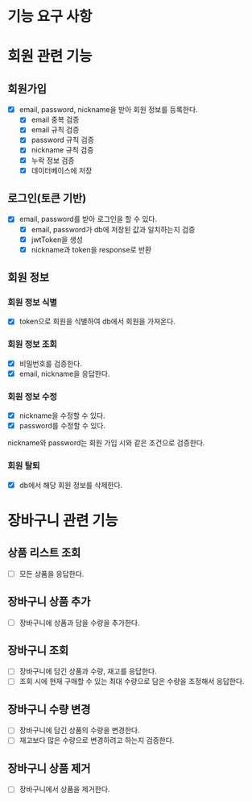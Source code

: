 # 기능 요구 사항

# 회원 관련 기능
## 회원가입

- [x]  email, password, nickname을 받아 회원 정보를 등록한다.
   - [x]  email 중복 검증
   - [x]  email 규칙 검증
   - [x]  password 규칙 검증
   - [x]  nickname 규칙 검증
   - [x]  누락 정보 검증
   - [x]  데이터베이스에 저장
   
## 로그인(토큰 기반)

- [x]  email, password를 받아 로그인을 할 수 있다.
   - [x]  email, password가 db에 저장된 값과 일치하는지 검증
   - [x]  jwtToken을 생성
   - [x]  nickname과 token을 response로 반환

## 회원 정보

### 회원 정보 식별

- [x]  token으로 회원을 식별하여 db에서 회원을 가져온다.

### 회원 정보 조회

- [x]  비밀번호를 검증한다.
- [x]  email, nickname을 응답한다.

### 회원 정보 수정

- [x]  nickname을 수정할 수 있다.
- [x]  password를 수정할 수 있다.

nickname와 password는 회원 가입 시와 같은 조건으로 검증한다.

### 회원 탈퇴

- [x]  db에서 해당 회원 정보를 삭제한다.

# 장바구니 관련 기능

## 상품 리스트 조회
- [ ] 모든 상품을 응답한다.

## 장바구니 상품 추가
- [ ] 장바구니에 상품과 담을 수량을 추가한다.

## 장바구니 조회
- [ ] 장바구니에 담긴 상품과 수량, 재고를 응답한다.
- [ ] 조회 시에 현재 구매할 수 있는 최대 수량으로 담은 수량을 조정해서 응답한다.

## 장바구니 수량 변경
- [ ] 장바구니에 담긴 상품의 수량을 변경한다.
- [ ] 재고보다 많은 수량으로 변경하려고 하는지 검증한다.

## 장바구니 상품 제거
- [ ] 장바구니에서 상품을 제거한다.
